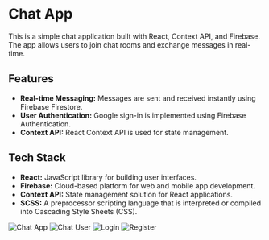 # Chat App

This is a simple chat application built with React, Context API, and Firebase. The app allows users to join chat rooms and exchange messages in real-time.

## Features

- **Real-time Messaging:** Messages are sent and received instantly using Firebase Firestore.
- **User Authentication:** Google sign-in is implemented using Firebase Authentication.
- **Context API:** React Context API is used for state management.

## Tech Stack

- **React:** JavaScript library for building user interfaces.
- **Firebase:** Cloud-based platform for web and mobile app development.
- **Context API:** State management solution for React applications.
- **SCSS:** A preprocessor scripting language that is interpreted or compiled into Cascading Style Sheets (CSS).

![Chat App](./src/img/user1.png)
![Chat User](./src/img/user2.png)
![Login](./src/img/login.png)
![Register](./src/img/register.png)
